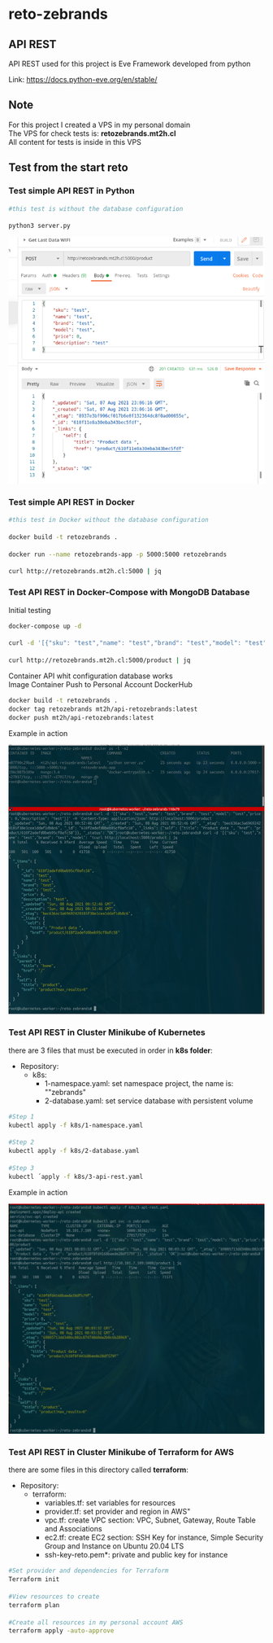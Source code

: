 # reto-zebrands

## API REST

API REST used for this project is Eve Framework developed from python

Link: https://docs.python-eve.org/en/stable/

## Note

For this project I created a VPS in my personal domain<br/>
The VPS for check tests is: **retozebrands.mt2h.cl**<br/>
All content for tests is inside in this VPS 

## Test from the start reto 

### Test simple API REST in Python

```bash
#this test is without the database configuration 

python3 server.py
```

![API_REST_Python](./img/api_simple_test.png)

### Test simple API REST in Docker

```bash
#this test in Docker without the database configuration

docker build -t retozebrands .

docker run --name retozebrands-app -p 5000:5000 retozebrands

curl http://retozebrands.mt2h.cl:5000 | jq
```

### Test API REST in Docker-Compose with MongoDB Database

Initial testing

```bash
docker-compose up -d

curl -d '[{"sku": "test","name": "test","brand": "test","model": "test","price": 0,"description": "test"}]' -H 'Content-Type: application/json' http://retozebrands.mt2h.cl:5000/product

curl http://retozebrands.mt2h.cl:5000/product | jq
```

Container API whit configuration database works<br/>
Image Container Push to Personal Account DockerHub

```bash
docker build -t retozebrands .
docker tag retozebrands mt2h/api-retozebrands:latest
docker push mt2h/api-retozebrands:latest
```

Example in action

![Docker-Compose](./img/docker-compose.png)

### Test API REST in Cluster Minikube of Kubernetes

there are 3 files that must be executed in order in **k8s folder**:

- Repository:
	+ k8s:
		- 1-namespace.yaml: set namespace project, the name is: ""zebrands"
		- 2-database.yaml: set service database with persistent volume

```bash
#Step 1
kubectl apply -f k8s/1-namespace.yaml

#Step 2
kubectl apply -f k8s/2-database.yaml

#Step 3
kubectl ´apply -f k8s/3-api-rest.yaml

```

Example in action

![Service_Kubernetes](./img/service_api_k8s.png)

### Test API REST in Cluster Minikube of Terraform for AWS

there are some files in this directory called **terraform**:

- Repository:
	+ terraform:
		- variables.tf: set variables for resources
		- provider.tf: set provider and region in AWS"
		- vpc.tf: create VPC section: VPC, Subnet, Gateway, Route Table and Associations
		- ec2.tf: create EC2 section: SSH Key for instance, Simple Security Group and Instance on Ubuntu 20.04 LTS
		- ssh-key-reto.pem*: private and public key for instance

```bash
#Set provider and dependencies for Terraform
Terraform init

#View resources to create
terraform plan

#Create all resources in my personal account AWS
terraform apply -auto-approve

```
